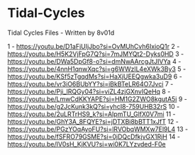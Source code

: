 # Tidal-Cycles
Tidal Cycles Files - Written by 8v01d

1 - https://youtu.be/D1aFjUIjJbo?si=OvMUhCvh6IxioQ1r
2 - https://youtu.be/H5K2VjFpG7Q?si=7mJMYQt2-Dyks0HD
3 - https://youtu.be/DWa5DpGf8-o?si=dmNwAArcgJtJIVYa
4 - https://youtu.be/4nnH1qnwXqc?si=g6WWzlL4eXWk3By3
5 - https://youtu.be/KSf5zTgqdMs?si=HaXjUEEQgwka3uD9
6 - https://youtu.be/vr3iO6BUbYY?si=iBkBTeLR64O7Jvci
7 - https://youtu.be/Pji_lRQGy04?si=viZL4zjGXnvIQeHq
8 - https://youtu.be/LmwCdKKYAPE?si=HM1G2ZWO8kgutA5i
9 - https://youtu.be/g2JcKunk3kQ?si=yhcI8-759UHB32rS
10 - https://youtu.be/2uLRTrHS9_k?si=AIpmTU_GlfX0V7mi
11 - https://youtu.be/GhY3A_8FQYE?si=jDTXBi8bBTT1xJfT
12 - https://youtu.be/PGzYOqAyoFU?si=lRVObqWMXw7El9L4
13 - https://youtu.be/fSFRO79GSME?si=0jDQcDfkjvGX1RjH
14 - https://youtu.be/IV0sH_KjKVU?si=wi0K7LYzvded-F0e

